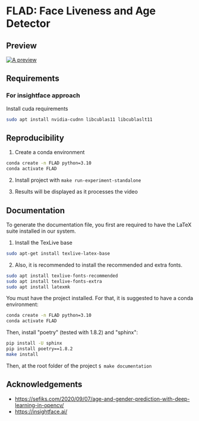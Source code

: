 # FLAD: Face Liveness and Age Detector

## Preview

[![A preview](https://i9.ytimg.com/vi/MsdsNgzFpyY/mqdefault.jpg?sqp=CPjK2bAG-oaymwEmCMACELQB8quKqQMa8AEB-AH-CYAC0AWKAgwIABABGGUgTShIMA8=&rs=AOn4CLBfBurRU5_JOnn5hsFLKVNaRRjFRA)](https://youtu.be/MsdsNgzFpyY  "A preview")

## Requirements

### For insightface approach

Install cuda requirements
```bash
sudo apt install nvidia-cudnn libcublas11 libcublaslt11
```

## Reproducibility

1. Create a conda environment
```bash
conda create -n FLAD python=3.10
conda activate FLAD
```
2. Install project with `make run-experiment-standalone`

3. Results will be displayed as it processes the video 

## Documentation

To generate the documentation file, you first are required to have the LaTeX suite installed in our system.

1. Install the TexLive base
```bash 
sudo apt-get install texlive-latex-base
```

2. Also, it is recommended to install the recommended and extra fonts.
```bash
sudo apt install texlive-fonts-recommended
sudo apt install texlive-fonts-extra
sudo apt install latexmk
```

You must have the project installed. For that, it is suggested to have a conda environment:
```bash
conda create -n FLAD python=3.10
conda activate FLAD
```
Then, install "poetry" (tested with 1.8.2) and "sphinx": 
```bash
pip install -U sphinx
pip install poetry==1.8.2
make install
```

Then, at the root folder of the project `$ make documentation`

## Acknowledgements 

- https://sefiks.com/2020/09/07/age-and-gender-prediction-with-deep-learning-in-opencv/
- https://insightface.ai/